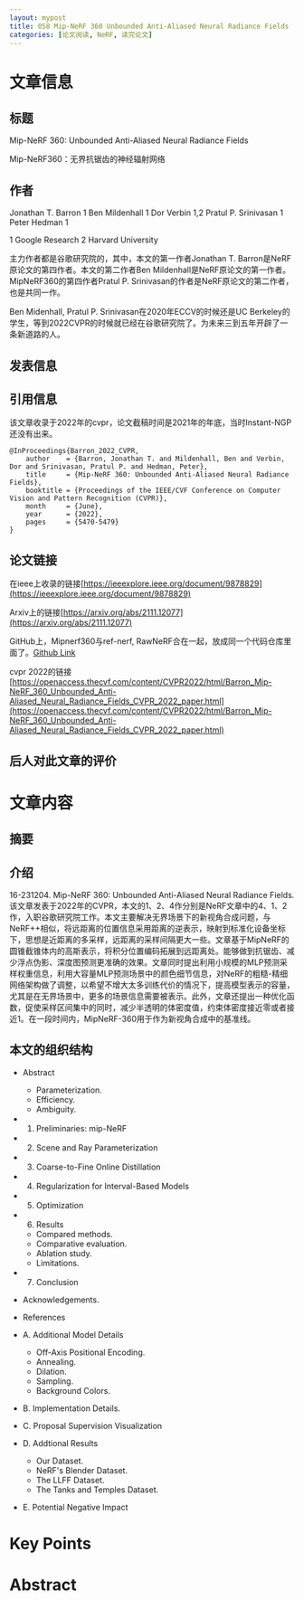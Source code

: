 ```yaml
---
layout: mypost
title: 058 Mip-NeRF 360 Unbounded Anti-Aliased Neural Radiance Fields
categories: [论文阅读, NeRF, 读完论文]
---
```



# 文章信息

## 标题

Mip-NeRF 360: Unbounded Anti-Aliased Neural Radiance Fields

Mip-NeRF360：无界抗锯齿的神经辐射网络

## 作者

Jonathan T. Barron 1
Ben Mildenhall 1
Dor Verbin 1,2
Pratul P. Srinivasan 1 
Peter Hedman 1 

1 Google Research
2 Harvard University

主力作者都是谷歌研究院的，其中，本文的第一作者Jonathan T. Barron是NeRF原论文的第四作者。本文的第二作者Ben Mildenhall是NeRF原论文的第一作者。MipNeRF360的第四作者Pratul P. Srinivasan的作者是NeRF原论文的第二作者，也是共同一作。

Ben Midenhall, Pratul P. Srinivasan在2020年ECCV的时候还是UC Berkeley的学生，等到2022CVPR的时候就已经在谷歌研究院了。为未来三到五年开辟了一条新道路的人。

## 发表信息




## 引用信息

该文章收录于2022年的cvpr，论文截稿时间是2021年的年底，当时Instant-NGP还没有出来。

```
@InProceedings{Barron_2022_CVPR,
    author    = {Barron, Jonathan T. and Mildenhall, Ben and Verbin, Dor and Srinivasan, Pratul P. and Hedman, Peter},
    title     = {Mip-NeRF 360: Unbounded Anti-Aliased Neural Radiance Fields},
    booktitle = {Proceedings of the IEEE/CVF Conference on Computer Vision and Pattern Recognition (CVPR)},
    month     = {June},
    year      = {2022},
    pages     = {5470-5479}
}
```

## 论文链接

在ieee上收录的链接[https://ieeexplore.ieee.org/document/9878829](https://ieeexplore.ieee.org/document/9878829)

Arxiv上的链接[https://arxiv.org/abs/2111.12077](https://arxiv.org/abs/2111.12077)

GitHub上，Mipnerf360与ref-nerf, RawNeRF合在一起，放成同一个代码仓库里面了。[Github Link](https://github.com/google-research/multinerf)

cvpr 2022的链接[https://openaccess.thecvf.com/content/CVPR2022/html/Barron_Mip-NeRF_360_Unbounded_Anti-Aliased_Neural_Radiance_Fields_CVPR_2022_paper.html](https://openaccess.thecvf.com/content/CVPR2022/html/Barron_Mip-NeRF_360_Unbounded_Anti-Aliased_Neural_Radiance_Fields_CVPR_2022_paper.html)

## 后人对此文章的评价


# 文章内容

## 摘要

> 

## 介绍

​16-231204. Mip-NeRF 360: Unbounded Anti-Aliased Neural Radiance Fields. 该文章发表于2022年的CVPR，本文的1、2、4作分别是NeRF文章中的4、1、2作，入职谷歌研究院工作。本文主要解决无界场景下的新视角合成问题，与NeRF++相似，将远距离的位置信息采用距离的逆表示，映射到标准化设备坐标下，思想是近距离的多采样，远距离的采样间隔更大一些。文章基于MipNeRF的圆锥截锥体内的高斯表示，将积分位置编码拓展到远距离处。能够做到抗锯齿、减少浮点伪影、深度图预测更准确的效果。文章同时提出利用小规模的MLP预测采样权重信息，利用大容量MLP预测场景中的颜色细节信息，对NeRF的粗糙-精细网络架构做了调整，以希望不增大太多训练代价的情况下，提高模型表示的容量，尤其是在无界场景中，更多的场景信息需要被表示。此外，文章还提出一种优化函数，促使采样区间集中的同时，减少半透明的体密度值，约束体密度接近零或者接近1。在一段时间内，MipNeRF-360用于作为新视角合成中的基准线。

## 本文的组织结构

- Abstract
  - Parameterization.
  - Efficiency.
  - Ambiguity.
- 1. Preliminaries: mip-NeRF
- 2. Scene and Ray Parameterization
- 3. Coarse-to-Fine Online Distillation
- 4. Regularization for Interval-Based Models
- 5. Optimization
- 6. Results
  - Compared methods. 
  - Comparative evaluation.
  - Ablation study.
  - Limitations.
- 7. Conclusion
- Acknowledgements.
- References

- A. Additional Model Details
  - Off-Axis Positional Encoding.
  - Annealing.
  - Dilation.
  - Sampling.
  - Background Colors. 
- B. Implementation Details. 
- C. Proposal Supervision Visualization
- D. Addtional Results
  - Our Dataset. 
  - NeRF's Blender Dataset. 
  - The LLFF Dataset.
  - The Tanks and Temples Dataset.
- E. Potential Negative Impact

# Key Points

# Abstract 

